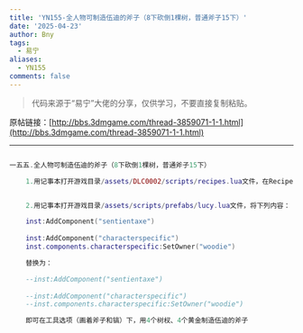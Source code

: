```yaml
---
title: 'YN155-全人物可制造伍迪的斧子（8下砍倒1棵树，普通斧子15下）'
date: '2025-04-23'
author: Bny
tags:
  - 易宁
aliases:
  - YN155
comments: false
---
```


> 代码来源于“易宁”大佬的分享，仅供学习，不要直接复制粘贴。

原帖链接：[http://bbs.3dmgame.com/thread-3859071-1-1.html](http://bbs.3dmgame.com/thread-3859071-1-1.html)

---

```lua  

一五五.全人物可制造伍迪的斧子（8下砍倒1棵树，普通斧子15下）	1.用记事本打开游戏目录/assets/DLC0002/scripts/recipes.lua文件，在Recipe("razor", {Ingredient("twigs", 2), Ingredient("flint", 2)}, RECIPETABS.TOOLS,  TECH.SCIENCE_ONE)的下一行插入Recipe("Lucy", {Ingredient("twigs", 4), Ingredient("goldnugget", 4)}, RECIPETABS.TOOLS,  TECH.SCIENCE_ONE)	2.用记事本打开游戏目录/assets/scripts/prefabs/lucy.lua文件，将下列内容：	inst:AddComponent("sentientaxe")		inst:AddComponent("characterspecific")	inst.components.characterspecific:SetOwner("woodie")	替换为：	--inst:AddComponent("sentientaxe")		--inst:AddComponent("characterspecific")	--inst.components.characterspecific:SetOwner("woodie")	即可在工具选项（画着斧子和镐）下，用4个树杈、4个黄金制造伍迪的斧子

```  

